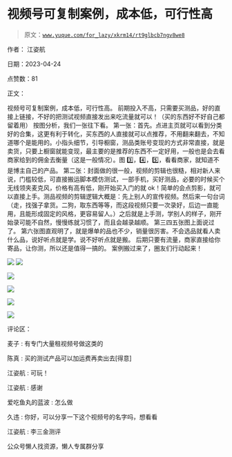 # 视频号可复制案例，成本低，可行性高

> 原文：[`www.yuque.com/for_lazy/xkrm14/rt9glbcb7ngv8we8`](https://www.yuque.com/for_lazy/xkrm14/rt9glbcb7ngv8we8)



作者： 江姿航



日期：2023-04-24



点赞数：81

<ne-hole id="udc094e39" data-lake-id="udc094e39">

正文：



视频号可复制案例，成本低，可行性高。 前期投入不高，只需要买测品，好的直接上链接，不好的把测试视频直接发出来吃流量就可以！（买的东西好不好自己都留着用） 按图分析，我们一张往下看。 第一张：首先。点进主页就可以看到分类好的合集，这更有利于转化，买东西的人直接就可以点推荐，不用翻来翻去，不知道哪个是能用的。小指头细节，引导橱窗，测品类账号变现的方式非常直接，就是卖货，只要上橱窗就能变现，最主要的是推荐的东西不一定好用，一般也是会去看商家给到的佣金去衡量（这是一般情况）。图 3️⃣，4️⃣，5️⃣，看看商家，就知道不是博主自己的产品。 第二张：封面做的很一般，视频的剪辑也很糙，相对新人来说，门槛较低，可直接搬运脚本模仿测试，一部手机，买好测品，必要的时候买个无线领夹麦克风，价格有高有低，刚开始买入门的就 ok！简单的会点剪影，就可以直接上手。测品视频的剪辑逻辑大概是：先上别人的宣传视频。然后来一句台词（走，找强子拿货。二狗，取东西等等，而这段视频只要一次录好，后边一直能用，且能形成固定的风格，更容易留人。）之后就是上手测，学别人的样子，刚开始录可能不自然，慢慢练就习惯了，而且会越录越顺。 第三四五张图上面说过了。 第六张图直观明了，就是爆单的品也不少，销量很厉害。不会选品就看人卖什么品，说好听点就是学。说不好听点就是搬。 后期只要有流量，商家直接给你寄品，让你测，所以还是值得一搞的。 案例搬过来了，圈友们行动起来！



![](img/7c4555ace745d04d8f2bde43571b12ac.png)  <ne-p id="ufdbd4c8f" data-lake-id="ufdbd4c8f">![](img/69cb25da0dd25a83f322fb572555c626.png)



![](img/45530531aa5682a095603619f9795e67.png)



![](img/4385f9d8945d2878d60ecba6e3c19fa9.png)



![](img/9b8a9950db7d14abae6dd14515f0eac2.png)



![](img/6523bfdf671ad7814055ebda69aa2a90.png)

<ne-hole id="ub982bc60" data-lake-id="ub982bc60">

评论区：



麦子 : 有专门大量租视频号做这类的



陈真 : 买的测试产品可以加运费再卖出去[得意]



江姿航 : 可玩！



江姿航 : 感谢



爱吃鱼丸的蓝波 : 怎么做



久违 : 你好，可以分享一下这个视频号的名字吗，想看看



江姿航 : 李三金测评

<ne-hole id="u7ccda37d" data-lake-id="u7ccda37d">

公众号懒人找资源，懒人专属群分享

</ne-hole></ne-hole></ne-p></ne-hole>